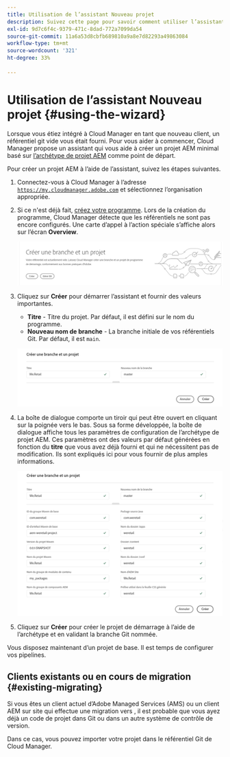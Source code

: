 ```yaml
---
title: Utilisation de l’assistant Nouveau projet
description: Suivez cette page pour savoir comment utiliser l’assistant afin de créer un projet d’application AEM
exl-id: 9d7c6f4c-9379-471c-8dad-772a7099da54
source-git-commit: 11a6a53d8cbfb689810a9a8e7d82293a49863084
workflow-type: tm+mt
source-wordcount: '321'
ht-degree: 33%

---
```



# Utilisation de l’assistant Nouveau projet {#using-the-wizard}

Lorsque vous étiez intégré à Cloud Manager en tant que nouveau client, un référentiel git vide vous était fourni. Pour vous aider à commencer, Cloud Manager propose un assistant qui vous aide à créer un projet AEM minimal basé sur [l’archétype de projet AEM](https://github.com/adobe/aem-project-archetype) comme point de départ.

Pour créer un projet AEM à l’aide de l’assistant, suivez les étapes suivantes.

1. Connectez-vous à Cloud Manager à l’adresse [`https://my.cloudmanager.adobe.com`](https://my.cloudmanager.adobe.com) et sélectionnez l’organisation appropriée.

1. Si ce n&#39;est déjà fait, [créez votre programme](program-setup.md). Lors de la création du programme, Cloud Manager détecte que les référentiels ne sont pas encore configurés. Une carte d’appel à l’action spéciale s’affiche alors sur l’écran **Overview**.

   ![Appel à l’action de création de projet](/help/assets/image2018-10-3_14-29-44.png)

1. Cliquez sur **Créer** pour démarrer l’assistant et fournir des valeurs importantes.

   * **Titre** - Titre du projet. Par défaut, il est défini sur le nom du programme.
   * **Nouveau nom de branche** - La branche initiale de vos référentiels Git. Par défaut, il est `main`.

   ![Valeurs du projet](/help/assets/screen_shot_2018-10-08at55825am.png)

1. La boîte de dialogue comporte un tiroir qui peut être ouvert en cliquant sur la poignée vers le bas. Sous sa forme développée, la boîte de dialogue affiche tous les paramètres de configuration de l’archétype de projet AEM. Ces paramètres ont des valeurs par défaut générées en fonction du **titre** que vous avez déjà fourni et qui ne nécessitent pas de modification. Ils sont expliqués ici pour vous fournir de plus amples informations.

   ![Paramètres détaillés de l’archétype](/help/assets/screen_shot_2018-10-08at60032am.png)

1. Cliquez sur **Créer** pour créer le projet de démarrage à l’aide de l’archétype et en validant la branche Git nommée.

Vous disposez maintenant d’un projet de base. Il est temps de configurer vos pipelines.

## Clients existants ou en cours de migration {#existing-migrating}

Si vous êtes un client actuel d’Adobe Managed Services (AMS) ou un client AEM sur site qui effectue une migration vers , il est probable que vous ayez déjà un code de projet dans Git ou dans un autre système de contrôle de version.

Dans ce cas, vous pouvez importer votre projet dans le référentiel Git de Cloud Manager.
